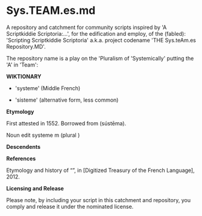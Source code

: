 # Sys.TEAM.es.md
A repository and catchment for community scripts inspired by 'A Scriptkiddie Scriptoria:...', for the edification and employ, of the (fabled): 'Scripting Scriptkiddie Scriptoria' a.k.a. project codename 'THE Sys.teAm.es Repository.MD'. 

The repository name is a play on the 'Pluralism of 'Systemically' putting the 'A' in 'Team':

**WIKTIONARY**

* 'systeme' (Middle French) 

* 'sisteme' (alternative form, less common) 

**Etymology**

First attested in 1552. Borrowed from    (sústēma).

Noun
edit
systeme m (plural )

**Descendents**

**References**

Etymology and history of “”, in  [Digitized Treasury of the French Language], 2012.


**Licensing and Release**

Please note, by including your script in this catchment and repository, you comply and release it under the nominated license. 

